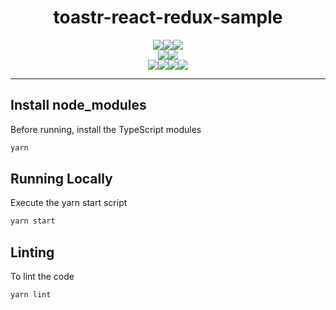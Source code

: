 <div align="center">
    
<p>
<h1>toastr-react-redux-sample</h1>
</p>

<p>
<img src="https://forthebadge.com/images/badges/built-by-developers.svg"><img src="https://forthebadge.com/images/badges/built-with-love.svg"><img src="https://forthebadge.com/images/badges/built-with-science.svg">
<br/>
<img src="https://forthebadge.com/images/badges/its-not-a-lie-if-you-believe-it.svg"><img src="https://forthebadge.com/images/badges/made-with-crayons.svg">
<br/>
<img src="https://forthebadge.com/images/badges/uses-badges.svg"><img src="https://forthebadge.com/images/badges/uses-git.svg"><img src="https://forthebadge.com/images/badges/uses-html.svg"><img src="https://forthebadge.com/images/badges/uses-js.svg">
</p>

</div>

---

## Install node_modules
Before running, install the TypeScript modules
```sh
yarn
``` 

## Running Locally
Execute the yarn start script
```sh
yarn start
```

## Linting
To lint the code
```sh
yarn lint
```